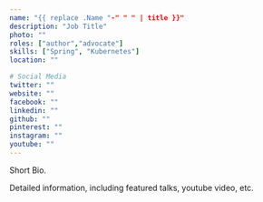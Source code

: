 ```yaml
---
name: "{{ replace .Name "-" " " | title }}"
description: "Job Title"
photo: ""
roles: ["author","advocate"]
skills: ["Spring", "Kubernetes"]
location: ""

# Social Media 
twitter: ""
website: ""
facebook: ""
linkedin: ""
github: ""
pinterest: ""
instagram: ""
youtube: ""
---
```


Short Bio.

<!-- more -->

Detailed information, including featured talks, youtube video, etc.